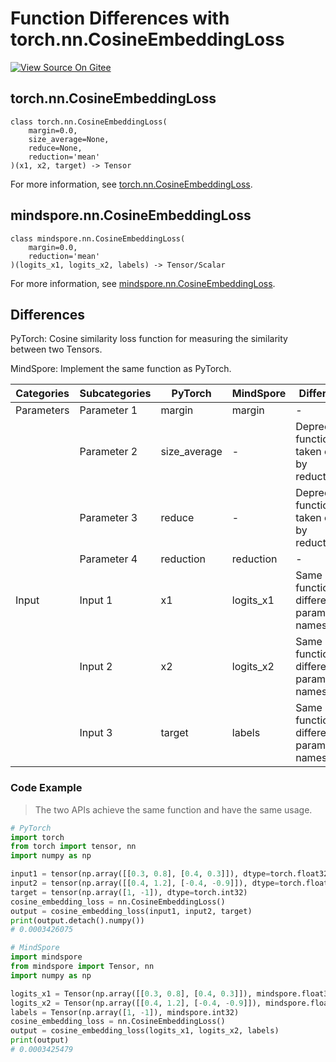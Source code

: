 # Function Differences with torch.nn.CosineEmbeddingLoss

[![View Source On Gitee](https://mindspore-website.obs.cn-north-4.myhuaweicloud.com/website-images/r2.0/resource/_static/logo_source_en.png)](https://gitee.com/mindspore/docs/blob/r2.0/docs/mindspore/source_en/note/api_mapping/pytorch_diff/CosineEmbeddingLoss.md)

## torch.nn.CosineEmbeddingLoss

```text
class torch.nn.CosineEmbeddingLoss(
    margin=0.0,
    size_average=None,
    reduce=None,
    reduction='mean'
)(x1, x2, target) -> Tensor
```

For more information, see [torch.nn.CosineEmbeddingLoss](https://pytorch.org/docs/1.8.1/generated/torch.nn.CosineEmbeddingLoss.html).

## mindspore.nn.CosineEmbeddingLoss

```text
class mindspore.nn.CosineEmbeddingLoss(
    margin=0.0,
    reduction='mean'
)(logits_x1, logits_x2, labels) -> Tensor/Scalar
```

For more information, see [mindspore.nn.CosineEmbeddingLoss](https://www.mindspore.cn/docs/en/r2.0/api_python/nn/mindspore.nn.CosineEmbeddingLoss.html).

## Differences

PyTorch: Cosine similarity loss function for measuring the similarity between two Tensors.

MindSpore: Implement the same function as PyTorch.

| Categories | Subcategories |PyTorch | MindSpore | Difference |
| --- | --- | --- | --- |---|
|Parameters | Parameter 1 | margin    | margin | - |
| | Parameter 2 | size_average | - | Deprecated, function taken over by reduction |
| | Parameter 3 | reduce | - | Deprecated, function taken over by reduction |
| | Parameter 4 | reduction | reduction | - |
|Input | Input 1 | x1 | logits_x1 |  Same function, different parameter names  |
| | Input 2 | x2 | logits_x2 |  Same function, different parameter names  |
| | Input 3 | target | labels |  Same function, different parameter names  |

### Code Example

> The two APIs achieve the same function and have the same usage.

```python
# PyTorch
import torch
from torch import tensor, nn
import numpy as np

input1 = tensor(np.array([[0.3, 0.8], [0.4, 0.3]]), dtype=torch.float32)
input2 = tensor(np.array([[0.4, 1.2], [-0.4, -0.9]]), dtype=torch.float32)
target = tensor(np.array([1, -1]), dtype=torch.int32)
cosine_embedding_loss = nn.CosineEmbeddingLoss()
output = cosine_embedding_loss(input1, input2, target)
print(output.detach().numpy())
# 0.0003426075

# MindSpore
import mindspore
from mindspore import Tensor, nn
import numpy as np

logits_x1 = Tensor(np.array([[0.3, 0.8], [0.4, 0.3]]), mindspore.float32)
logits_x2 = Tensor(np.array([[0.4, 1.2], [-0.4, -0.9]]), mindspore.float32)
labels = Tensor(np.array([1, -1]), mindspore.int32)
cosine_embedding_loss = nn.CosineEmbeddingLoss()
output = cosine_embedding_loss(logits_x1, logits_x2, labels)
print(output)
# 0.0003425479
```
